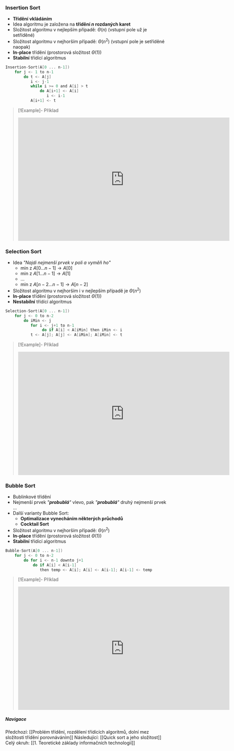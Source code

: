 ### Insertion Sort
- **Třídění vkládáním**
- Idea algoritmu je založena na **třídění $n$ rozdaných karet**
- Složitost algoritmu v nejlepším případě: $\Theta (n)$ (vstupní pole už je setříděné)
- Složitost algoritmu v nejhorším případě: $\Theta (n^{2})$ (vstupní pole je setříděné naopak)
- **In-place** třídění (prostorová složitost $\Theta(1)$)
- **Stabilní** třídící algoritmus
```C
Insertion-Sort(A[0 ... n-1])
	for j <- 1 to n-1
		do t <- A[j]
		   i <- j-1
		   while i >= 0 and A[i] > t
			   do A[i+1] <- A[i]
			      i <- i-1
		   A[i+1] <- t
```

>[!Example]- Příklad
><iframe width="660" height="385" src="https://www.youtube.com/embed/JU767SDMDvA?si=Fa9zf5Szl6VcFWMY" title="YouTube video player" frameborder="0" allow="accelerometer; autoplay; clipboard-write; encrypted-media; gyroscope; picture-in-picture; web-share" referrerpolicy="strict-origin-when-cross-origin" allowfullscreen></iframe>


### Selection Sort
- Idea *"Najdi nejmenší prvek v poli a vyměň ho"*
	- min z $A[0 ... n-1] \rightarrow A[0]$
	- min z $A[1 ... n-1] \rightarrow A[1]$
	- $...$
	- min z $A[n-2 ... n-1] \rightarrow A[n-2]$
- Složitost algoritmu v nejhorším i v nejlepším případě je $\Theta (n^{2})$
- **In-place** třídění (prostorová složitost $\Theta(1)$)
- **Nestabilní** třídící algoritmus
```C
Selection-Sort(A[0 ... n-1])
	for j <- 0 to n-2
		do iMin <- j
		   for i <- j+1 to n-1
				do if A[i] < A[iMin] then iMin <- i
		   t <- A[j]; A[j] <- A[iMin]; A[iMin] <- t
```

>[!Example]- Příklad
><iframe width="660" height="385" src="https://www.youtube.com/embed/g-PGLbMth_g?si=vfjcGbP2lhtcWpIX" title="YouTube video player" frameborder="0" allow="accelerometer; autoplay; clipboard-write; encrypted-media; gyroscope; picture-in-picture; web-share" referrerpolicy="strict-origin-when-cross-origin" allowfullscreen></iframe>


### Bubble Sort
- Bublinkové třídění
- Nejmenší prvek *"**probublá**"* vlevo, pak *"**probublá**"* druhý nejmenší prvek ...
- Další varianty Bubble Sort:
	- **Optimalizace vynecháním některých průchodů**
	- **Cocktail Sort**
- Složitost algoritmu v nejhorším případě: $\Theta (n^{2})$
- **In-place** třídění (prostorová složitost $\Theta(1)$)
- **Stabilní** třídící algoritmus
```C
Bubble-Sort(A[0 ... n-1])
	for j <- 0 to n-2
		do for i <- n-1 downto j+1
			do if A[i] < A[i-1]
			   then temp <- A[i]; A[i] <- A[i-1]; A[i-1] <- temp
```

>[!Example]- Příklad
><iframe width="660" height="385" src="https://www.youtube.com/embed/xli_FI7CuzA?si=lSIQxg8Uo_cko_-i" title="YouTube video player" frameborder="0" allow="accelerometer; autoplay; clipboard-write; encrypted-media; gyroscope; picture-in-picture; web-share" referrerpolicy="strict-origin-when-cross-origin" allowfullscreen></iframe>


##### Navigace
Předchozí:  [[Problém třídění, rozdělení třídících algoritmů, dolní mez složitosti třídění porovnáváním]]
Následující: [[Quick sort a jeho složitost]]
Celý okruh: [[1. Teoretické základy informačních technologií]]